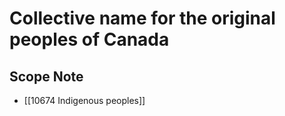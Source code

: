 # Collective name for the original peoples of Canada  

## Scope Note

- [[10674 Indigenous peoples]]  

